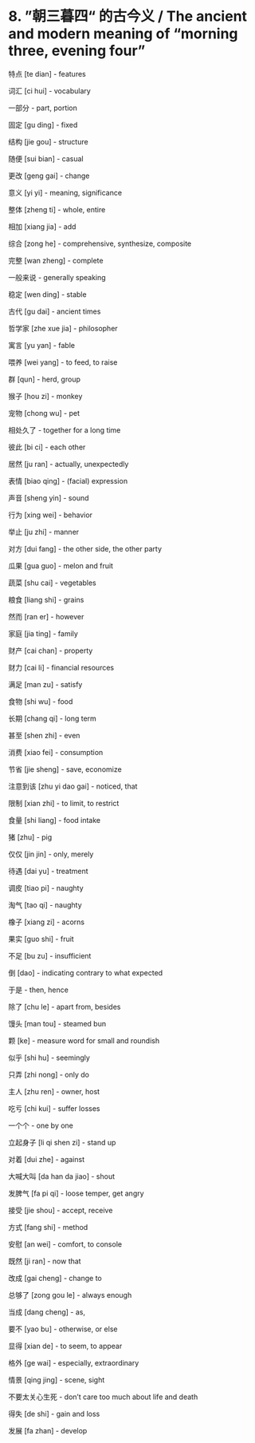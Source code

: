 # 8. ”朝三暮四“ 的古今义 / The ancient and modern meaning of “morning three, evening four”

特点 [te dian] - features

词汇 [ci hui] - vocabulary

一部分 - part, portion

固定 [gu ding] - fixed

结构 [jie gou] - structure

随便 [sui bian] - casual

更改 [geng gai] - change

意义 [yi yi] - meaning, significance

整体 [zheng ti] - whole, entire

相加 [xiang jia] - add

综合 [zong he] - comprehensive, synthesize, composite

完整 [wan zheng] - complete

一般来说 - generally speaking

稳定 [wen ding] - stable

古代 [gu dai] - ancient times

哲学家 [zhe xue jia] - philosopher

寓言 [yu yan] - fable

喂养 [wei yang] - to feed, to raise

群 [qun] - herd, group

猴子 [hou zi] - monkey

宠物 [chong wu] - pet

相处久了 - together for a long time

彼此 [bi ci] - each other

居然 [ju ran] - actually, unexpectedly

表情 [biao qing] - (facial) expression

声音 [sheng yin] - sound

行为 [xing wei] - behavior

举止 [ju zhi] - manner

对方 [dui fang] - the other side, the other party

瓜果 [gua guo] - melon and fruit

蔬菜 [shu cai] - vegetables

粮食 [liang shi] - grains

然而 [ran er] - however

家庭 [jia ting] - family

财产 [cai chan] - property

财力 [cai li] - financial resources

满足 [man zu] - satisfy

食物 [shi wu] - food

长期 [chang qi] - long term

甚至 [shen zhi] - even

消费 [xiao fei] - consumption

节省 [jie sheng] - save, economize

注意到该 [zhu yi dao gai] - noticed, that

限制 [xian zhi] - to limit, to restrict

食量 [shi liang] - food intake

猪 [zhu] - pig

仅仅 [jin jin] - only, merely

待遇 [dai yu] - treatment

调皮 [tiao pi] - naughty

淘气 [tao qi] - naughty

橡子 [xiang zi] - acorns

果实 [guo shi] - fruit

不足 [bu zu] - insufficient

倒 [dao] - indicating contrary to what expected

于是 - then, hence

除了 [chu le] - apart from, besides

馒头 [man tou] - steamed bun

颗 [ke] - measure word for small and roundish

似乎 [shi hu] - seemingly

只弄 [zhi nong] - only do

主人 [zhu ren] - owner, host 

吃亏 [chi kui] - suffer losses

一个个 - one by one

立起身子 [li qi shen zi] - stand up

对着 [dui zhe] - against

大喊大叫  [da han da jiao] - shout

发脾气 [fa pi qi] - loose temper, get angry

接受 [jie shou] - accept, receive

方式 [fang shi] - method

安慰 [an wei] - comfort, to console

既然 [ji ran] - now that

改成 [gai cheng] - change to

总够了 [zong gou le] - always enough

当成 [dang cheng] - as, 

要不 [yao bu] - otherwise, or else

显得 [xian de] - to seem, to appear

格外 [ge wai] - especially, extraordinary

情景 [qing jing] - scene, sight

不要太关心生死 - don’t care too much about life and death

得失 [de shi] - gain and loss

发展 [fa zhan] - develop